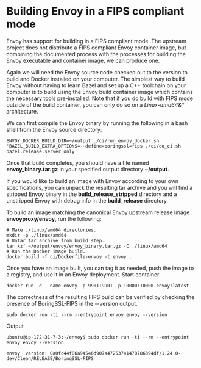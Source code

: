 # Building Envoy in a FIPS compliant mode 

Envoy has support for building in a FIPS compliant mode. The upstream project does not distribute a FIPS compliant Envoy container image, but combining the documented process with the processes for building the Envoy executable and container image, we can produce one.

Again we will need the Envoy source code checked out to the version to build and Docker installed on your computer. The simplest way to build Envoy without having to learn Bazel and set up a C++ toolchain on your computer is to build using the Envoy build container image which contains the necessary tools pre-installed. Note that if you do build with FIPS mode outside of the build container, you can only do so on a **Linux-amd64*&** architecture.

We can first compile the Envoy binary by running the following in a bash shell from the Envoy source directory:
````
ENVOY_DOCKER_BUILD_DIR=~/output ./ci/run_envoy_docker.sh 'BAZEL_BUILD_EXTRA_OPTIONS=--define=boringssl=fips ./ci/do_ci.sh bazel.release.server_only'
````
Once that build completes, you should have a file named **envoy_binary.tar.gz** in your specified output directory **~/output**.

If you would like to build an image with Envoy according to your own specifications, you can unpack the resulting tar archive and you will find a stripped Envoy binary in the **build_release_stripped** directory and a unstripped Envoy with debug info in the **build_release** directory.

To build an image matching the canonical Envoy upstream release image **envoyproxy/envoy**, run the following:
````
# Make ./linux/amd64 directories.
mkdir -p ./linux/amd64
# Untar tar archive from build step.
tar xzf ~/output/envoy/envoy_binary.tar.gz -C ./linux/amd64
# Run the Docker image build.
docker build -f ci/Dockerfile-envoy -t envoy .
````
Once you have an image built, you can tag it as needed, push the image to a registry, and use it in an Envoy deployment. 
Start container 
````
docker run -d --name envoy -p 9901:9901 -p 10000:10000 envoy:latest
````
The correctness of the resulting FIPS build can be verified by checking the presence of BoringSSL-FIPS in the --version output.
````
sudo docker run -ti --rm --entrypoint envoy envoy --version
````
Output

````
ubuntu@ip-172-31-7-3:~/envoy$ sudo docker run -ti --rm --entrypoint envoy envoy --version

envoy  version: 0a0fc44f86a94546d907a47253741478786394df/1.24.0-dev/Clean/RELEASE/BoringSSL-FIPS
````

